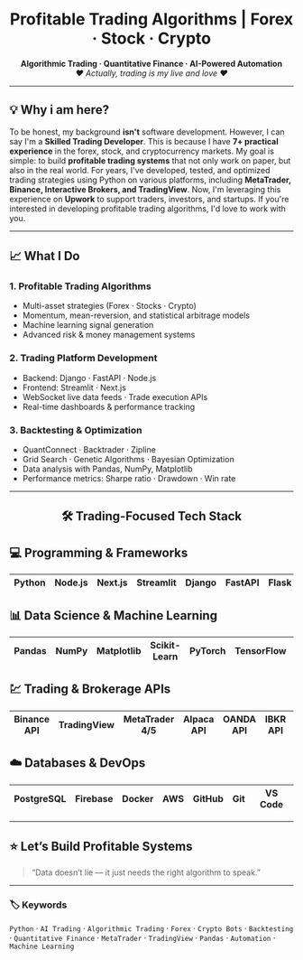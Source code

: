 <h1 align="center"> Profitable Trading Algorithms | Forex · Stock · Crypto</h1>
<p align="center">
  <b>Algorithmic Trading · Quantitative Finance · AI-Powered Automation</b><br>
  <i>❤ Actually, trading is my live and love ❤</i>
</p>

---

## 💡 Why i am here?

To be honest, my background **isn't** software development. However, I can say I'm a **Skilled Trading Developer**.
This is because I have **7+ practical experience** in the forex, stock, and cryptocurrency markets. My goal is simple: to build **profitable trading systems** that not only work on paper, but also in the real world.
For years, I've developed, tested, and optimized trading strategies using Python on various platforms, including **MetaTrader, Binance, Interactive Brokers, and TradingView**. Now, I'm leveraging this experience on **Upwork** to support traders, investors, and startups.
If you're interested in developing profitable trading algorithms, I'd love to work with you.

---

## 📈 What I Do

### 1. Profitable Trading Algorithms  
- Multi-asset strategies (Forex · Stocks · Crypto)  
- Momentum, mean-reversion, and statistical arbitrage models  
- Machine learning signal generation  
- Advanced risk & money management systems  

### 2. Trading Platform Development  
- Backend: Django · FastAPI · Node.js  
- Frontend: Streamlit · Next.js  
- WebSocket live data feeds · Trade execution APIs  
- Real-time dashboards & performance tracking  

### 3. Backtesting & Optimization  
- QuantConnect · Backtrader · Zipline  
- Grid Search · Genetic Algorithms · Bayesian Optimization  
- Data analysis with Pandas, NumPy, Matplotlib  
- Performance metrics: Sharpe ratio · Drawdown · Win rate  

---

<h2 align="center">🛠️ Trading-Focused Tech Stack</h2>

## 💻 Programming & Frameworks
| Python | Node.js | Next.js | Streamlit | Django | FastAPI | Flask |
|:------:|:--------:|:--------:|:-----------:|:--------:|:--------:|:------:|

## 📊 Data Science & Machine Learning
| Pandas | NumPy | Matplotlib | Scikit-Learn | PyTorch | TensorFlow | Statsmodels |
|:------:|:------:|:------------:|:--------------:|:--------:|:-------------:|:-------------:|

## 💹 Trading & Brokerage APIs
| Binance API | TradingView | MetaTrader 4/5 | Alpaca API | OANDA API | IBKR API | Bybit API |
|:------------:|:-------------:|:----------------:|:-----------:|:-----------:|:-----------:|:-----------:|

## ☁️ Databases & DevOps
| PostgreSQL | Firebase | Docker | AWS | GitHub | Git | VS Code |
|:------------:|:---------:|:-------:|:----:|:--------:|:----:|:---------:|


---

## ⭐ Let’s Build Profitable Systems  

> “Data doesn’t lie — it just needs the right algorithm to speak.”  

---

### 🏷️ Keywords  
`Python` · `AI Trading` · `Algorithmic Trading` · `Forex` · `Crypto Bots` · `Backtesting` · `Quantitative Finance` · `MetaTrader` · `TradingView` · `Pandas` · `Automation` · `Machine Learning`
